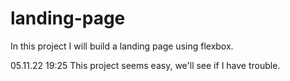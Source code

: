 # landing-page
In this project I will build a landing page using flexbox.

05.11.22 19:25 
This project seems easy, we'll see if I have trouble.
